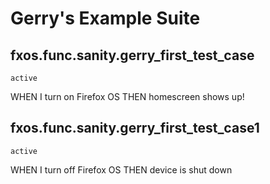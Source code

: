 # Gerry's Example Suite
## fxos.func.sanity.gerry_first_test_case
`active`

WHEN I turn on Firefox OS
THEN homescreen shows up!

## fxos.func.sanity.gerry_first_test_case1
`active`

WHEN I turn off Firefox OS
THEN device is shut down
